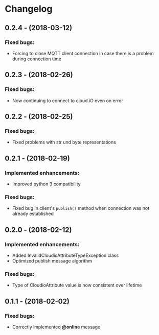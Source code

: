 # Changelog

## 0.2.4 - (2018-03-12)
### Fixed bugs:
- Forcing to close MQTT client connection in case there is a problem during connection time    

## 0.2.3 - (2018-02-26)
### Fixed bugs:
- Now continuing to connect to cloud.iO even on error 

## 0.2.2 - (2018-02-25)
### Fixed bugs:
- Fixed problems with str und byte representations 
 
## 0.2.1 - (2018-02-19)
### Implemented enhancements:
- Improved python 3 compatibility
### Fixed bugs:
- Fixed bug in client's `publish()` method when connection was not 
  already established

## 0.2.0 - (2018-02-12)
### Implemented enhancements:
- Added InvalidCloudioAttributeTypeException class
- Optimized publish message algorithm
### Fixed bugs:
- Type of CloudioAttribute value is now consistent over lifetime 

## 0.1.1 - (2018-02-02)
### Fixed bugs:
- Correctly implemented **@online** message